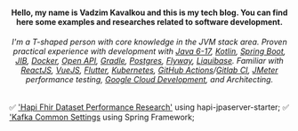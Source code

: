 <h4 align="center">Hello, my name is Vadzim Kavalkou and this is my tech blog. You can find here some examples and researches related to software development.</h1>
<h6 align="center">I'm a T-shaped person with core knowledge in the JVM stack area. 
  Proven practical experience with development with <a href="https://www.java.com/en/">Java 6-17</a>, <a href="https://kotlinlang.org/">Kotlin</a>, <a href="https://spring.io/projects/spring-boot">Spring Boot</a>, <a href="https://github.com/GoogleContainerTools/jib">JIB</a>, <a href="https://www.docker.com/">Docker</a>, <a href="https://www.openapis.org/">Open API</a>, <a href="https://gradle.org/">Gradle</a>, <a href="https://www.postgresql.org/">Postgres</a>, <a href="https://flywaydb.org/">Flyway</a>, <a href="https://www.liquibase.org/">Liquibase</a>. 
Familiar with <a href="https://reactjs.org/">ReactJS</a>, <a href="https://vuejs.org/">VueJS</a>, <a href="https://flutter.dev/">Flutter</a>, <a href="https://kubernetes.io/docs/concepts/overview/what-is-kubernetes/">Kubernetes</a>, <a href="https://github.com/features/actions">GitHub Actions</a>/<a href="https://docs.gitlab.com/ee/ci/">Gitlab CI</a>, <a href="https://jmeter.apache.org/">JMeter</a> performance testing, <a href="https://cloud.google.com/gcp/?utm_source=google&utm_medium=cpc&utm_campaign=emea-emea-all-en-dr-bkws-all-all-trial-e-gcp-1010042&utm_content=text-ad-LE-any-DEV_c-CRE_502045654264-ADGP_Hybrid%20%7C%20BKWS%20-%20EXA%20%7C%20Txt%20~%20GCP%20~%20General%23v57-KWID_43700061596202457-kwd-6458750523-userloc_9062748&utm_term=KW_google%20cloud-NET_g-PLAC_&gclid=CjwKCAjwn6GGBhADEiwAruUcKgoRPVFjr_qpwinKXp5sXEZpaFTpAQpP1iPfH9yfmvQGrEji8807BBoCc4kQAvD_BwE&gclsrc=aw.ds">Google Cloud Development</a>, and Architecting.
</h3>

:white_check_mark: ['Hapi Fhir Dataset Performance Research'](hapi-fhir-jpaserver/HAPI-FHIR-JPASERVER.md) using hapi-jpaserver-starter;
:white_check_mark: ['Kafka Common Settings](spring-kafka/SPRING-KAFKA-TYPICAL-SETTINGS.md) using Spring Framework;
